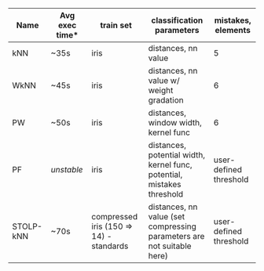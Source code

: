 | Name | Avg exec time* | train set | classification parameters | mistakes, elements  |
|-----------|---------------|------------------------------------------|-------------------------------------------------------------------------|------------------------|
| kNN | ~35s | iris | distances, nn value | 5 |
| WkNN | ~45s | iris | distances, nn value w/ weight gradation | 6 |
| PW | ~50s | iris | distances, window width, kernel func | 6 |
| PF | *unstable* | iris | distances, potential width, kernel func, potential, mistakes threshold  | user-defined threshold |
| STOLP-kNN | ~70s | compressed iris (150 => 14)  - standards | distances, nn value  (set compressing parameters are not suitable here) | user-defined threshold |


